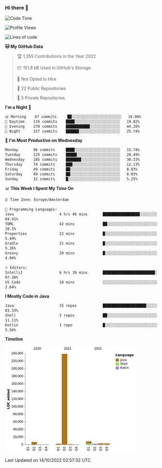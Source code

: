 ### Hi there 👋


<!--START_SECTION:waka-->
![Code Time](http://img.shields.io/badge/Code%20Time-2%2C517%20hrs%204%20mins-blue)

![Profile Views](http://img.shields.io/badge/Profile%20Views-6-blue)

![Lines of code](https://img.shields.io/badge/From%20Hello%20World%20I%27ve%20Written-265%20Thousand%20lines%20of%20code-blue)

**🐱 My GitHub Data** 

> 🏆 1,355 Contributions in the Year 2022
 > 
> 📦 151.8 kB Used in GitHub's Storage 
 > 
> 🚫 Not Opted to Hire
 > 
> 📜 22 Public Repositories 
 > 
> 🔑 5 Private Repositories  
 > 
**I'm a Night 🦉** 

```text
🌞 Morning    67 commits     ██░░░░░░░░░░░░░░░░░░░░░░░   10.98% 
🌆 Daytime    116 commits    ████░░░░░░░░░░░░░░░░░░░░░   19.02% 
🌃 Evening    270 commits    ███████████░░░░░░░░░░░░░░   44.26% 
🌙 Night      157 commits    ██████░░░░░░░░░░░░░░░░░░░   25.74%

```
📅 **I'm Most Productive on Wednesday** 

```text
Monday       96 commits     ████░░░░░░░░░░░░░░░░░░░░░   15.74% 
Tuesday      125 commits    █████░░░░░░░░░░░░░░░░░░░░   20.49% 
Wednesday    185 commits    ███████░░░░░░░░░░░░░░░░░░   30.33% 
Thursday     74 commits     ███░░░░░░░░░░░░░░░░░░░░░░   12.13% 
Friday       49 commits     ██░░░░░░░░░░░░░░░░░░░░░░░   8.03% 
Saturday     49 commits     ██░░░░░░░░░░░░░░░░░░░░░░░   8.03% 
Sunday       32 commits     █░░░░░░░░░░░░░░░░░░░░░░░░   5.25%

```


📊 **This Week I Spent My Time On** 

```text
⌚︎ Time Zone: Europe/Amsterdam

💬 Programming Languages: 
Java                     4 hrs 46 mins       █████████████████░░░░░░░░   69.91% 
TOML                     42 mins             ██░░░░░░░░░░░░░░░░░░░░░░░   10.3% 
Properties               22 mins             █░░░░░░░░░░░░░░░░░░░░░░░░   5.49% 
Gradle                   21 mins             █░░░░░░░░░░░░░░░░░░░░░░░░   5.26% 
Groovy                   20 mins             █░░░░░░░░░░░░░░░░░░░░░░░░   4.94%

🔥 Editors: 
IntelliJ                 6 hrs 39 mins       ████████████████████████░   97.36% 
VS Code                  10 mins             ░░░░░░░░░░░░░░░░░░░░░░░░░   2.64%

```

**I Mostly Code in Java** 

```text
Java                     15 repos            ████████████████████░░░░░   83.33% 
Shell                    2 repos             ██░░░░░░░░░░░░░░░░░░░░░░░   11.11% 
Kotlin                   1 repo              █░░░░░░░░░░░░░░░░░░░░░░░░   5.56%

```


**Timeline**

![Chart not found](https://raw.githubusercontent.com/powercasgamer/powercasgamer/master/charts/bar_graph.png) 


 Last Updated on 14/10/2022 02:57:32 UTC
<!--END_SECTION:waka-->
